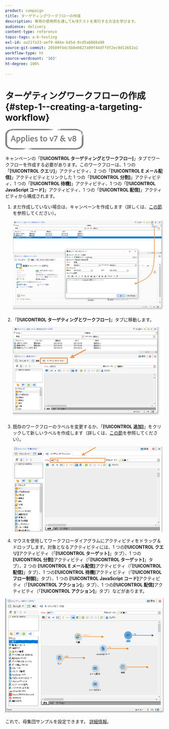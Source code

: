 ```yaml
---
product: campaign
title: ターゲティングワークフローの作成
description: 専用の使用例を通してA/Bテストを実行する方法を学びます。
audience: delivery
content-type: reference
topic-tags: a-b-testing
exl-id: aa21fa33-aef9-484a-b454-0cd5a6868a98
source-git-commit: 20509f44c5b8e0827a09f44dffdf2ec9d11652a1
workflow-type: ht
source-wordcount: '163'
ht-degree: 100%

---
```


# ターゲティングワークフローの作成 {#step-1--creating-a-targeting-workflow}

![](../../assets/common.svg)

キャンペーンの「**[!UICONTROL ターゲティングとワークフロー]**」タブでワークフローを作成する必要があります。このワークフローは、1 つの「**[!UICONTROL クエリ]**」アクティビティ、2 つの「**[!UICONTROL E メール配信]**」アクティビティとリンクした 1 つの「**[!UICONTROL 分割]**」アクティビティ、1 つの「**[!UICONTROL 待機]**」アクティビティ、1 つの「**[!UICONTROL JavaScript コード]**」アクティビティ、1 つの「**[!UICONTROL 配信]**」アクティビティから構成されます。

1. まだ作成していない場合は、キャンペーンを作成します（詳しくは、[この節](../../campaign/using/setting-up-marketing-campaigns.md#creating-a-campaign)を参照してください）。

   ![](assets/use_case_abtesting_targetwkfl_001.png)

1. 「**[!UICONTROL ターゲティングとワークフロー]**」タブに移動します。

   ![](assets/use_case_abtesting_targetwkfl_002.png)

1. 既存のワークフローのラベルを変更するか、「**[!UICONTROL 追加]**」をクリックして新しいラベルを作成します（詳しくは、[この節](../../campaign/using/marketing-campaign-deliveries.md#selecting-the-target-population)を参照してください）。

   ![](assets/use_case_abtesting_targetwkfl_003.png)

1. マウスを使用してワークフローダイアグラムにアクティビティをドラッグ＆ドロップします。対象となるアクティビティには、1 つの&#x200B;**[!UICONTROL クエリ]**&#x200B;アクティビティ（「**[!UICONTROL ターゲット]**」タブ）、1 つの&#x200B;**[!UICONTROL 分割]**&#x200B;アクティビティ（「**[!UICONTROL ターゲット]**」タブ）、2 つの **[!UICONTROL E メール配信]**&#x200B;アクティビティ（「**[!UICONTROL 配信]**」タブ）、1 つの&#x200B;**[!UICONTROL 待機]**&#x200B;アクティビティ（「**[!UICONTROL フロー制御]**」タブ）、1 つの **[!UICONTROL JavaScript コード]**&#x200B;アクティビティ（「**[!UICONTROL アクション]**」タブ）、1 つの&#x200B;**[!UICONTROL 配信]**&#x200B;アクティビティ（「**[!UICONTROL アクション]**」タブ）などがあります。

![](assets/use_case_abtesting_targetwkfl_004.png)

これで、母集団サンプルを設定できます。 [詳細情報](a-b-testing-uc-population-samples.md)。
